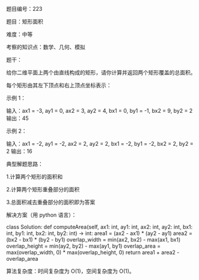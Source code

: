 题目编号：223

题目：矩形面积

难度：中等

考察的知识点：数学、几何、模拟

题干：

给你二维平面上两个由直线构成的矩形，请你计算并返回两个矩形覆盖的总面积。

每个矩形由其左下顶点和右上顶点坐标表示：

示例 1：

输入：ax1 = -3, ay1 = 0, ax2 = 3, ay2 = 4, bx1 = 0, by1 = -1, bx2 = 9, by2 = 2
输出：45

示例 2：

输入：ax1 = -2, ay1 = -2, ax2 = 2, ay2 = 2, bx1 = -2, by1 = -2, bx2 = 2, by2 = 2
输出：16

典型解题思路：

1.计算两个矩形的面积和

2.计算两个矩形重叠部分的面积

3.总面积减去重叠部分的面积即为答案

解决方案（用 python 语言）：

class Solution:
    def computeArea(self, ax1: int, ay1: int, ax2: int, ay2: int, bx1: int, by1: int, bx2: int, by2: int) -> int:
        area1 = (ax2 - ax1) * (ay2 - ay1)
        area2 = (bx2 - bx1) * (by2 - by1)
        overlap_width = min(ax2, bx2) - max(ax1, bx1)
        overlap_height = min(ay2, by2) - max(ay1, by1)
        overlap_area = max(overlap_width, 0) * max(overlap_height, 0)
        return area1 + area2 - overlap_area

算法复杂度：时间复杂度为 O(1)，空间复杂度为 O(1)。